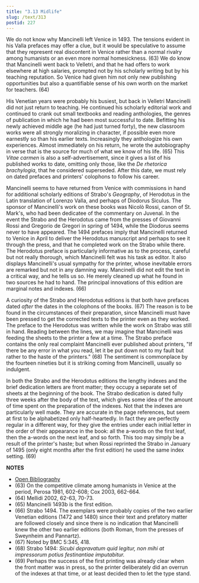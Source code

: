 ```yaml
---
title: "3.13 Midlife"
slug: /text/313
postid: 227
---
```


We do not know why Mancinelli left Venice in 1493. The tensions evident in his Valla prefaces may offer a clue, but it would be speculative to assume that they represent real discontent in Venice rather than a normal rivalry among humanists or an even more normal homesickness. (63) We do know that Mancinelli went back to Velletri, and that he had offers to work elsewhere at high salaries, prompted not by his scholarly writing but by his teaching reputation. So Venice had given him not only new publishing opportunities but also a quantifiable sense of his own worth on the market for teachers. (64)

His Venetian years were probably his busiest, but back in Velletri Mancinelli did not just return to teaching. He continued his scholarly editorial work and continued to crank out small textbooks and reading anthologies, the genres of publication in which he had been most successful to date. Befitting his newly achieved middle age (he had just turned forty), the new classroom works were all strongly moralizing in character, if possible even more earnestly so than his earlier texts. Increasingly they anthologize his own experiences. Almost immediately on his return, he wrote the autobiography in verse that is the source for much of what we know of his life. (65) This *Vitae carmen* is also a self-advertisement, since it gives a list of his published works to date, omitting only those, like the *De rhetorica brachylogia*, that he considered superseded. After this date, we must rely on dated prefaces and printers' colophons to follow his career.

Mancinelli seems to have returned from Venice with commissions in hand for additional scholarly editions of Strabo's *Geography*, of Herodotus in the Latin translation of Lorenzo Valla, and perhaps of Diodorus Siculus. The sponsor of Mancinelli's work on these books was Nicolò Rossi, canon of St. Mark's, who had been dedicatee of the commentary on Juvenal. In the event the Strabo and the Herodotus came from the presses of Giovanni Rossi and Gregorio de Gregori in spring of 1494, while the Diodorus seems never to have appeared. The 1494 prefaces imply that Mancinelli returned to Venice in April to deliver the Herodotus manuscript and perhaps to see it through the press, and that he completed work on the Strabo while there. The Herodotus preface is particularly informative as to the process, careful but not really thorough, which Mancinelli felt was his task as editor. It also displays Mancinelli's usual sympathy for the printer, whose inevitable errors are remarked but not in any damning way. Mancinelli did not edit the text in a critical way, and he tells us so. He merely cleaned up what he found in two sources he had to hand. The principal innovations of this edition are marginal notes and indexes. (66)

A curiosity of the Strabo and Herodotus editions is that both have prefaces dated *after* the dates in the colophons of the books. (67) The reason is to be found in the circumstances of their preparation, since Mancinelli must have been pressed to get the corrected texts to the printer even as they worked. The preface to the Herodotus was written while the work on Strabo was still in hand. Reading between the lines, we may imagine that Mancinelli was feeding the sheets to the printer a few at a time. The Strabo preface contains the only real complaint Mancinelli ever published about printers, "If there be any error in what you read, let it be put down not to my fault but rather to the haste of the printers." (68) The sentiment is commonplace by the fourteen nineties but it is striking coming from Mancinelli, usually so indulgent.

In both the Strabo and the Herodotus editions the lengthy indexes and the brief dedication letters are front matter; they occupy a separate set of sheets at the beginning of the book. The Strabo dedication is dated fully three weeks after the body of the text, which gives some idea of the amount of time spent on the preparation of the indexes. Not that the indexes are particularly well made. They are accurate in the page references, but seem at first to be alphabetized only half-heartedly. In fact they are perfectly regular in a different way, for they give the entries under each initial letter in the order of their appearance in the book: all the a-words on the first leaf, then the a-words on the next leaf, and so forth. This too may simply be a result of the printer's haste; but when Rossi reprinted the Strabo in January of 1495 (only eight months after the first edition) he used the same index setting. (69)

**NOTES**
* [Open Bibliography](/bibliography.pdf)
* (63) On the competitive climate among humanists in Venice at the period, Perosa 1981, 602-608; Cox 2003, 662-664.
* (64) Mellidi 2002, 62-63, 70-73.
* (65) Mancinelli 1493b is the first edition.
* (66) Strabo 1494. The exemplars were probably copies of the two earlier Venetian editions (1472 and 1480) since their text and prefatory matter are followed closely and since there is no indication that Mancinelli knew the other two earlier editions (both Roman, from the presses of Sweynheim and Pannartz).
* (67) Noted by BMC 5:345, 418.
* (68) Strabo 1494: *Sicubi depravatum quid legitur, non mihi at impressorum potius festinantiae imputabitur.*
* (69) Perhaps the success of the first printing was already clear when the front matter was in press, so the printer deliberately did an overrun of the indexes at that time, or at least decided then to let the type stand.
